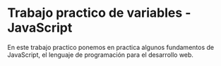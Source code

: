 # Trabajo practico de variables - JavaScript

En este trabajo practico ponemos en practica algunos fundamentos de JavaScript, el lenguaje de programación para el desarrollo web.